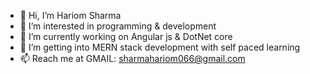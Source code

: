 - 👋 Hi, I’m Hariom Sharma
- 👀 I’m interested in programming & development
- 🌱 I’m currently working on Angular js & DotNet core
- 💞️ I’m getting into MERN stack development with self paced learning
- 📫 Reach me at GMAIL: sharmahariom066@gmail.com
